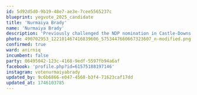 ```yaml
---
id: 5d92d5d0-9b19-48e7-ae3e-7cee5565237c
blueprint: yegvote_2025_candidate
title: 'Nurmaiya Brady'
name: 'Nurmaiya Brady'
description: 'Previously challenged the NDP nomination in Castle-Downs'
photo: 490702953_122101467416839606_5753447660667323607_n-modified.png
confirmed: true
ward: anirniq
incumbent: false
party: 06495042-123c-4168-9edf-5597fb94a6af
facebook: 'profile.php?id=61575188197146'
instagram: votenurmaiyabrady
updated_by: 9c6b6866-e047-4568-b3f4-71623caf17dd
updated_at: 1746103785
---
```

